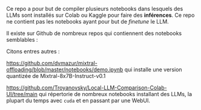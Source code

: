 Ce repo a pour but de compiler plusieurs notebooks dans lesquels des LLMs sont installés sur Colab ou Kaggle pour faire des **inférences**.
Ce repo ne contient pas les notebooks ayant pour but de *finetune* le LLM.

Il existe sur Github de nombreux repos qui contiennent des notebooks semblables :

Citons entres autres : 

https://github.com/dvmazur/mixtral-offloading/blob/master/notebooks/demo.ipynb
qui installe une version quantizée de Mixtral-8x7B-Instruct-v0.1


https://github.com/Troyanovsky/Local-LLM-Comparison-Colab-UI/tree/main
qui répertorie de nombreux notebooks installant des LLMs, la plupart du temps avec `cuda` et en passant par une WebUI.
